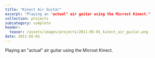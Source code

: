 ```yaml
---
title: "Kinect Air Guitar"
excerpt: "Playing an "actual" air guitar using the Microst Kinect."
collection: projects
subcategory: complete
header: 
  teaser: /assets/images/projects/2011-05-01_kinect_air_guitar.png
date: 2011-05-01
---
```


Playing an "actual" air guitar using the Microst Kinect.